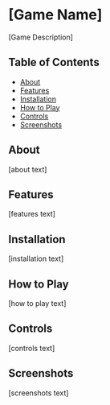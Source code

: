 # [Game Name]
 [Game Description]
## Table of Contents
- [About](./README.md#about)
- [Features](./README.md#features)
- [Installation](./README.md#installation)
- [How to Play](./README.md#how-to-play)
- [Controls](./README.md#controls)
- [Screenshots](./README.md#screenshots)
<a name="about"></a>
## About
[about text]
<a name="features"></a>
## Features
[features text]
<a name="installation"></a>
## Installation
[installation text]
<a name="how-to-play"></a>
## How to Play
[how to play text]
<a name="controls"></a>
## Controls
[controls text]
<a name="screenshots"></a>
## Screenshots
[screenshots text]
```
